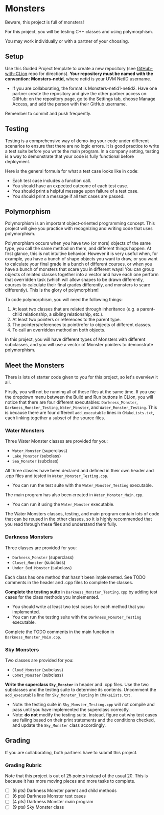 # Monsters

Beware, this project is full of monsters!

For this project, you will be testing C++ classes and using polymorphism.

You may work individually or with a partner of your choosing.

## Setup
Use this Guided Project template to create a new repository (see [GitHub-with-CLion](https://github.com/uvmcs2300f2023/GitHub-with-CLion) repo for directions).
**Your repository must be named with the convention: Monsters-netid**, where netid is your UVM NetID username.
* If you are collaborating, the format is Monsters-netid1-netid2. Have one partner create the repository and give the other partner access on GitHub: on the repository page, go to the Settings tab, choose Manage Access, and add the person with their GitHub username.

Remember to commit and push frequently.

## Testing

Testing is a comprehensive way of demo-ing your code under different scenarios to ensure that there are no logic errors. It is good practice to write a test suite before you write the main program.
In a company setting, testing is a way to demonstrate that your code is fully functional before deployment.

Here is the general formula for what a test case looks like in code:
* Each test case includes a function call.
* You should have an expected outcome of each test case.
* You should print a helpful message upon failure of a test case.
* You should print a message if all test cases are passed.


## Polymorphism

Polymorphism is an important object-oriented programming concept. This project will give you practice with recognizing and writing code that uses polymorphism.

Polymorphism occurs when you have two (or more) objects of the same type, you call the same method on them, and different things happen. At first glance, this is not intuitive behavior. However it is very useful when, for example, you have a bunch of shape objects you want to draw, or you want to calculate your final grade in a bunch of different courses, or when you have a bunch of monsters that scare you in different ways! You can group objects of related classes together into a vector and have each one perform that overridden task (which will allow shapes to be drawn differently, courses to calculate their final grades differently, and monsters to scare differently). This is the glory of polymorphism!

To code polymorphism, you will need the following things:
1. At least two classes that are related through inheritance (e.g. a parent-child relationship, a sibling relationship, etc.).
1. At least two pointers or references to the parent type.
1. The pointers/references to point/refer to objects of different classes.
1. To call an overridden method on both objects.

In this project, you will have different types of Monsters with different subclasses, and you will use a vector of Monster pointers to demonstrate polymorphism. 

## Meet the Monsters

There is lots of starter code given to you for this project, so let's overview it all.

Firstly, you will not be running all of these files at the same time. If you use the dropdown menu between the Build and Run buttons in CLion, you will notice that there are four different executables: `Darkness_Monster`, `Darkness_Monster_Testing`, `Water_Monster`, and `Water_Monster_Testing`. This is because there are four different `add_executable` lines in `CMakeLists.txt`, each linking together a subset of the source files.

### Water Monsters
Three Water Monster classes are provided for you: 
* `Water_Monster` (superclass)
* `Lake_Monster` (subclass)
* `Sea_Monster` (subclass)

All three classes have been declared and defined in their own header and .cpp files and tested in `Water_Monster_Testing.cpp`. 
* You can run the test suite with the `Water_Monster_Testing` executable.

The main program has also been created in `Water_Monster_Main.cpp`. 
* You can run it using the `Water_Monster` executable.

The Water Monsters classes, testing, and main program contain lots of code that can be reused in the other classes, 
so it is highly recommended that you read through these files and understand them fully.

### Darkness Monsters

Three classes are provided for you: 
* `Darkness_Monster` (superclass)
* `Closet_Monster` (subclass)
* `Under_Bed_Monster` (subclass)

Each class has one method that hasn't been implemented. See TODO comments in the header and .cpp files to complete the classes.

**Complete the testing suite** in `Darkness_Monster_Testing.cpp` by adding test cases for the class methods you implemented.
* You should write at least two test cases for each method that you implemented.
* You can run the testing suite with the `Darkness_Monster_Testing` executable.

Complete the TODO comments in the main function in `Darkness_Monster_Main.cpp`.
    
### Sky Monsters
Two classes are provided for you: 
* `Cloud_Monster` (subclass)
* `Comet_Monster` (subclass)

**Write the superclass `Sky_Monster`** in header and .cpp files. Use the two subclasses and the testing suite to determine its contents.
Uncomment the `add_executable` line for `Sky_Monster_Testing` in `CMakeLists.txt`.
* Note: the testing suite in `Sky_Monster_Testing.cpp` will not compile and pass until you have implemented the superclass correctly.
* Note: **do not** modify the testing suite. Instead, figure out why test cases are failing based on their print 
statements and the conditions checked, and update the `Sky_Monster` class accordingly.

## Grading

If you are collaborating, both partners have to submit this project.

### Grading Rubric
Note that this project is out of 25 points instead of the usual 20. This is because it has more moving pieces and more tasks to complete.
- [ ] (6 pts) Darkness Monster parent and child methods
- [ ] (6 pts) Darkness Monster test cases
- [ ] (4 pts) Darkness Monster main program
- [ ] (9 pts) Sky Monster class
